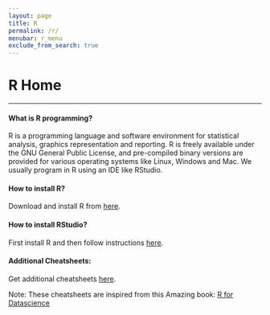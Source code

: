 ```yaml
---
layout: page
title: R
permalink: /r/
menubar: r_menu
exclude_from_search: true
---
```


# R Home
-------------------------------------------------------------------------------
#### What is R programming?

R is a programming language and software environment for statistical analysis, graphics representation and reporting. R is freely available under the GNU General Public License, and pre-compiled binary versions are provided for various operating systems like Linux, Windows and Mac. We usually program in R using an IDE like RStudio. 

#### How to install R?

Download and install R from <a href="https://cloud.r-project.org/" target="_blank">here</a>.

#### How to install RStudio?

First install R and then follow instructions <a href="https://www.dummies.com/programming/r/how-to-install-and-configure-rstudio/" target="_blank">here</a>.

#### Additional Cheatsheets:

Get additional cheatsheets  <a href="https://www.rstudio.com/resources/cheatsheets/" target="_blank">here</a>. 

Note: These cheatsheets are inspired from this Amazing book: [R for Datascience](https://r4ds.had.co.nz/)